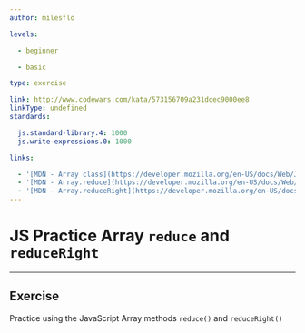 ```yaml
---
author: milesflo

levels:

  - beginner

  - basic

type: exercise

link: http://www.codewars.com/kata/573156709a231dcec9000ee8
linkType: undefined
standards:

  js.standard-library.4: 1000
  js.write-expressions.0: 1000

links:

  - '[MDN - Array class](https://developer.mozilla.org/en-US/docs/Web/JavaScript/Reference/Global_Objects/Array)'
  - '[MDN - Array.reduce](https://developer.mozilla.org/en-US/docs/Web/JavaScript/Reference/Global_Objects/Array/reduce)'
  - '[MDN - Array.reduceRight](https://developer.mozilla.org/en-US/docs/Web/JavaScript/Reference/Global_Objects/Array/reduceRight)'
---
```


# JS Practice Array `reduce` and `reduceRight`

---
## Exercise

Practice using the JavaScript Array methods `reduce()` and `reduceRight()`
